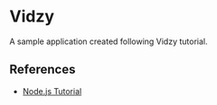 # Vidzy
A sample application created following Vidzy tutorial.

## References
- [Node.js Tutorial](https://blog.udemy.com/node-js-tutorial/)
